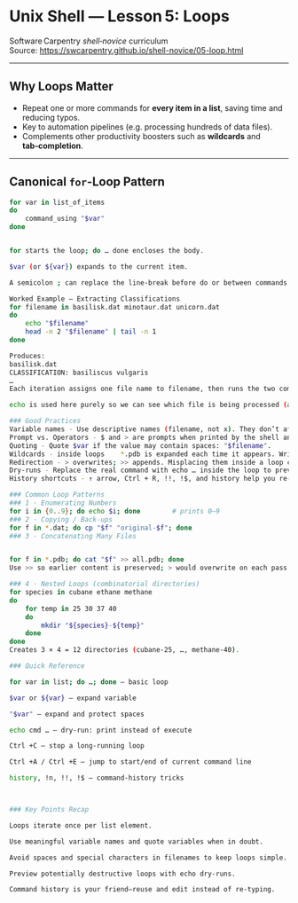 # Unix Shell — Lesson 5: **Loops**
Software Carpentry *shell‑novice* curriculum  
Source: <https://swcarpentry.github.io/shell-novice/05-loop.html>

---

## Why Loops Matter
* Repeat one or more commands for **every item in a list**, saving time and reducing typos.  
* Key to automation pipelines (e.g. processing hundreds of data files).  
* Complements other productivity boosters such as **wildcards** and **tab‑completion**.  

---

## Canonical `for`‑Loop Pattern

```bash
for var in list_of_items
do
    command_using "$var"
done


for starts the loop; do … done encloses the body.

$var (or ${var}) expands to the current item.

A semicolon ; can replace the line‑break before do or between commands if you prefer one‑liners.

Worked Example – Extracting Classifications
for filename in basilisk.dat minotaur.dat unicorn.dat
do
    echo "$filename"
    head -n 2 "$filename" | tail -n 1
done

Produces:
basilisk.dat
CLASSIFICATION: basiliscus vulgaris
…
Each iteration assigns one file name to filename, then runs the two commands.

echo is used here purely so we can see which file is being processed (a simple debugging trick).

### Good Practices
Variable names - Use descriptive names (filename, not x). They don’t affect execution but do affect readability.
Prompt vs. Operators - $ and > are prompts when printed by the shell and operators when you type them.
Quoting	- Quote $var if the value may contain spaces: "$filename".
Wildcards - inside loops	*.pdb is expanded each time it appears. Write ls "$datafile", not ls *.pdb, if you want one file per iteration.
Redirection	- > overwrites; >> appends. Misplacing them inside a loop can clobber data.
Dry‑runs - Replace the real command with echo … inside the loop to preview actions safely.
History shortcuts - ↑ arrow, Ctrl + R, !!, !$, and history help you re‑use or edit long loops quickly.

### Common Loop Patterns
### 1 · Enumerating Numbers
for i in {0..9}; do echo $i; done        # prints 0–9
### 2 · Copying / Back‑ups
for f in *.dat; do cp "$f" "original-$f"; done
### 3 · Concatenating Many Files


for f in *.pdb; do cat "$f" >> all.pdb; done
Use >> so earlier content is preserved; > would overwrite on each pass.

### 4 · Nested Loops (combinatorial directories)
for species in cubane ethane methane
do
    for temp in 25 30 37 40
    do
        mkdir "${species}-${temp}"
    done
done
Creates 3 × 4 = 12 directories (cubane-25, …, methane-40).

### Quick Reference

for var in list; do …; done — basic loop

$var or ${var} — expand variable

"$var" — expand and protect spaces

echo cmd … — dry‑run: print instead of execute

Ctrl +C — stop a long‑running loop

Ctrl +A / Ctrl +E — jump to start/end of current command line

history, !n, !!, !$ — command‑history tricks



### Key Points Recap

Loops iterate once per list element.

Use meaningful variable names and quote variables when in doubt.

Avoid spaces and special characters in filenames to keep loops simple.

Preview potentially destructive loops with echo dry‑runs.

Command history is your friend—reuse and edit instead of re‑typing.